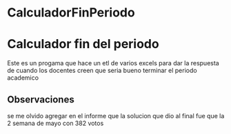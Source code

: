 # CalculadorFinPeriodo
<h1> Calculador fin del periodo </h1>
<p> Este es un progama que hace un etl de varios excels para dar la respuesta de cuando los docentes creen que seria bueno terminar el periodo academico</p>
<h2> Observaciones </h2>
<p> se me olvido agregar en el informe que la solucion que dio al final fue que la 2 semana de mayo con 382 votos </p>

